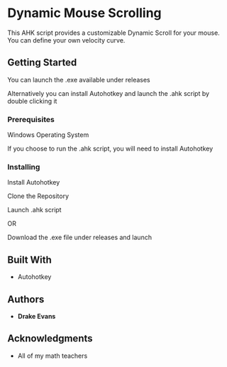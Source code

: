 # Dynamic Mouse Scrolling

This AHK script provides a customizable Dynamic Scroll for your mouse.  You can define your own velocity curve.


## Getting Started

You can launch the .exe available under releases

Alternatively you can install Autohotkey and launch the .ahk script by double clicking it


### Prerequisites

Windows Operating System

If you choose to run the .ahk script, you will need to install Autohotkey


### Installing

Install Autohotkey

Clone the Repository

Launch .ahk script

OR

Download the .exe file under releases and launch


## Built With

* Autohotkey


## Authors

* **Drake Evans**


## Acknowledgments

* All of my math teachers



